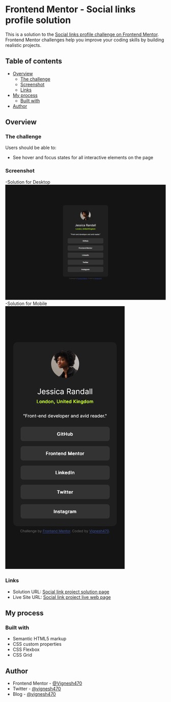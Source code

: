 # Frontend Mentor - Social links profile solution

This is a solution to the [Social links profile challenge on Frontend Mentor](https://www.frontendmentor.io/challenges/social-links-profile-UG32l9m6dQ). Frontend Mentor challenges help you improve your coding skills by building realistic projects. 

## Table of contents

- [Overview](#overview)
  - [The challenge](#the-challenge)
  - [Screenshot](#screenshot)
  - [Links](#links)
- [My process](#my-process)
  - [Built with](#built-with)
- [Author](#author)

## Overview

### The challenge

Users should be able to:

- See hover and focus states for all interactive elements on the page

### Screenshot

-Solution for Desktop ![Solution for Desktop](./design/desktop%20solution.png)
-Solution for Mobile ![Solution for Mobile](./design/mobile%20solution.png)

### Links

- Solution URL: [Social link project solution page](https://www.frontendmentor.io/solutions/social-profile-page-my-version-perfectpixel-chrome-extension-used-WN-UqlOna1)
- Live Site URL: [Social link project live web page](https://vignesh470.github.io/Social-link-profile/)

## My process

### Built with

- Semantic HTML5 markup
- CSS custom properties
- CSS Flexbox
- CSS Grid

## Author

- Frontend Mentor - [@Vignesh470](https://www.frontendmentor.io/profile/Vignesh470)
- Twitter - [@vignesh470](https://www.twitter.com/vignesh470)
- Blog - [@vignesh470](https://dev.to/vignesh470)
